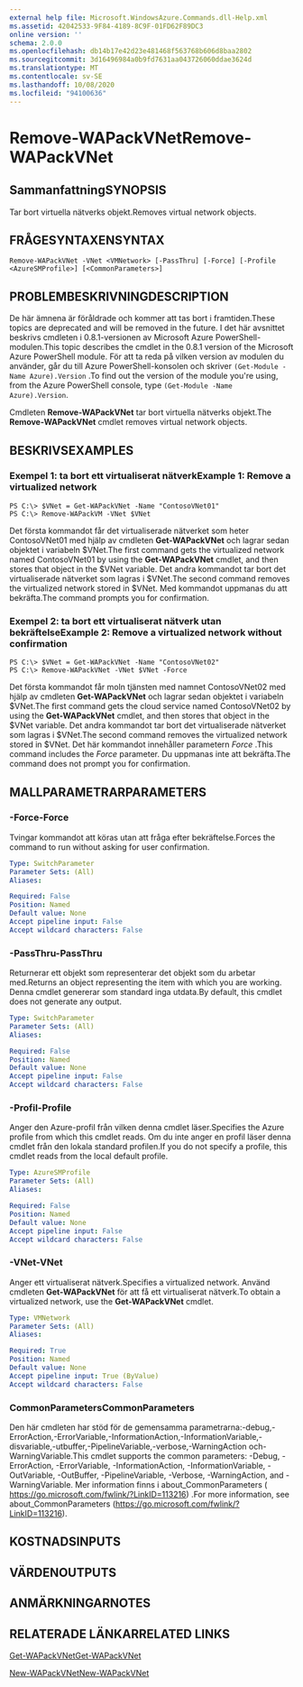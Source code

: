 ```yaml
---
external help file: Microsoft.WindowsAzure.Commands.dll-Help.xml
ms.assetid: 42042533-9F84-4189-8C9F-01FD62F89DC3
online version: ''
schema: 2.0.0
ms.openlocfilehash: db14b17e42d23e481468f563768b606d8baa2802
ms.sourcegitcommit: 3d16496984a0b9fd7631aa043726060ddae3624d
ms.translationtype: MT
ms.contentlocale: sv-SE
ms.lasthandoff: 10/08/2020
ms.locfileid: "94100636"
---
```

# <span data-ttu-id="36565-101">Remove-WAPackVNet</span><span class="sxs-lookup"><span data-stu-id="36565-101">Remove-WAPackVNet</span></span>

## <span data-ttu-id="36565-102">Sammanfattning</span><span class="sxs-lookup"><span data-stu-id="36565-102">SYNOPSIS</span></span>
<span data-ttu-id="36565-103">Tar bort virtuella nätverks objekt.</span><span class="sxs-lookup"><span data-stu-id="36565-103">Removes virtual network objects.</span></span>

## <span data-ttu-id="36565-104">FRÅGESYNTAXEN</span><span class="sxs-lookup"><span data-stu-id="36565-104">SYNTAX</span></span>

```
Remove-WAPackVNet -VNet <VMNetwork> [-PassThru] [-Force] [-Profile <AzureSMProfile>] [<CommonParameters>]
```

## <span data-ttu-id="36565-105">PROBLEMBESKRIVNING</span><span class="sxs-lookup"><span data-stu-id="36565-105">DESCRIPTION</span></span>
<span data-ttu-id="36565-106">De här ämnena är föråldrade och kommer att tas bort i framtiden.</span><span class="sxs-lookup"><span data-stu-id="36565-106">These topics are deprecated and will be removed in the future.</span></span>
<span data-ttu-id="36565-107">I det här avsnittet beskrivs cmdleten i 0.8.1-versionen av Microsoft Azure PowerShell-modulen.</span><span class="sxs-lookup"><span data-stu-id="36565-107">This topic describes the cmdlet in the 0.8.1 version of the Microsoft Azure PowerShell module.</span></span>
<span data-ttu-id="36565-108">För att ta reda på vilken version av modulen du använder, går du till Azure PowerShell-konsolen och skriver `(Get-Module -Name Azure).Version` .</span><span class="sxs-lookup"><span data-stu-id="36565-108">To find out the version of the module you're using, from the Azure PowerShell console, type `(Get-Module -Name Azure).Version`.</span></span>

<span data-ttu-id="36565-109">Cmdleten **Remove-WAPackVNet** tar bort virtuella nätverks objekt.</span><span class="sxs-lookup"><span data-stu-id="36565-109">The **Remove-WAPackVNet** cmdlet removes virtual network objects.</span></span>

## <span data-ttu-id="36565-110">BESKRIVS</span><span class="sxs-lookup"><span data-stu-id="36565-110">EXAMPLES</span></span>

### <span data-ttu-id="36565-111">Exempel 1: ta bort ett virtualiserat nätverk</span><span class="sxs-lookup"><span data-stu-id="36565-111">Example 1: Remove a virtualized network</span></span>
```
PS C:\> $VNet = Get-WAPackVNet -Name "ContosoVNet01"
PS C:\> Remove-WAPackVM -VNet $VNet
```

<span data-ttu-id="36565-112">Det första kommandot får det virtualiserade nätverket som heter ContosoVNet01 med hjälp av cmdleten **Get-WAPackVNet** och lagrar sedan objektet i variabeln $VNet.</span><span class="sxs-lookup"><span data-stu-id="36565-112">The first command gets the virtualized network named ContosoVNet01 by using the **Get-WAPackVNet** cmdlet, and then stores that object in the $VNet variable.</span></span>
<span data-ttu-id="36565-113">Det andra kommandot tar bort det virtualiserade nätverket som lagras i $VNet.</span><span class="sxs-lookup"><span data-stu-id="36565-113">The second command removes the virtualized network stored in $VNet.</span></span>
<span data-ttu-id="36565-114">Med kommandot uppmanas du att bekräfta.</span><span class="sxs-lookup"><span data-stu-id="36565-114">The command prompts you for confirmation.</span></span>

### <span data-ttu-id="36565-115">Exempel 2: ta bort ett virtualiserat nätverk utan bekräftelse</span><span class="sxs-lookup"><span data-stu-id="36565-115">Example 2: Remove a virtualized network without confirmation</span></span>
```
PS C:\> $VNet = Get-WAPackVNet -Name "ContosoVNet02"
PS C:\> Remove-WAPackVNet -VNet $VNet -Force
```

<span data-ttu-id="36565-116">Det första kommandot får moln tjänsten med namnet ContosoVNet02 med hjälp av cmdleten **Get-WAPackVNet** och lagrar sedan objektet i variabeln $VNet.</span><span class="sxs-lookup"><span data-stu-id="36565-116">The first command gets the cloud service named ContosoVNet02 by using the **Get-WAPackVNet** cmdlet, and then stores that object in the $VNet variable.</span></span>
<span data-ttu-id="36565-117">Det andra kommandot tar bort det virtualiserade nätverket som lagras i $VNet.</span><span class="sxs-lookup"><span data-stu-id="36565-117">The second command removes the virtualized network stored in $VNet.</span></span>
<span data-ttu-id="36565-118">Det här kommandot innehåller parametern *Force* .</span><span class="sxs-lookup"><span data-stu-id="36565-118">This command includes the *Force* parameter.</span></span>
<span data-ttu-id="36565-119">Du uppmanas inte att bekräfta.</span><span class="sxs-lookup"><span data-stu-id="36565-119">The command does not prompt you for confirmation.</span></span>

## <span data-ttu-id="36565-120">MALLPARAMETRAR</span><span class="sxs-lookup"><span data-stu-id="36565-120">PARAMETERS</span></span>

### <span data-ttu-id="36565-121">-Force</span><span class="sxs-lookup"><span data-stu-id="36565-121">-Force</span></span>
<span data-ttu-id="36565-122">Tvingar kommandot att köras utan att fråga efter bekräftelse.</span><span class="sxs-lookup"><span data-stu-id="36565-122">Forces the command to run without asking for user confirmation.</span></span>

```yaml
Type: SwitchParameter
Parameter Sets: (All)
Aliases:

Required: False
Position: Named
Default value: None
Accept pipeline input: False
Accept wildcard characters: False
```

### <span data-ttu-id="36565-123">-PassThru</span><span class="sxs-lookup"><span data-stu-id="36565-123">-PassThru</span></span>
<span data-ttu-id="36565-124">Returnerar ett objekt som representerar det objekt som du arbetar med.</span><span class="sxs-lookup"><span data-stu-id="36565-124">Returns an object representing the item with which you are working.</span></span>
<span data-ttu-id="36565-125">Denna cmdlet genererar som standard inga utdata.</span><span class="sxs-lookup"><span data-stu-id="36565-125">By default, this cmdlet does not generate any output.</span></span>

```yaml
Type: SwitchParameter
Parameter Sets: (All)
Aliases:

Required: False
Position: Named
Default value: None
Accept pipeline input: False
Accept wildcard characters: False
```

### <span data-ttu-id="36565-126">-Profil</span><span class="sxs-lookup"><span data-stu-id="36565-126">-Profile</span></span>
<span data-ttu-id="36565-127">Anger den Azure-profil från vilken denna cmdlet läser.</span><span class="sxs-lookup"><span data-stu-id="36565-127">Specifies the Azure profile from which this cmdlet reads.</span></span>
<span data-ttu-id="36565-128">Om du inte anger en profil läser denna cmdlet från den lokala standard profilen.</span><span class="sxs-lookup"><span data-stu-id="36565-128">If you do not specify a profile, this cmdlet reads from the local default profile.</span></span>

```yaml
Type: AzureSMProfile
Parameter Sets: (All)
Aliases:

Required: False
Position: Named
Default value: None
Accept pipeline input: False
Accept wildcard characters: False
```

### <span data-ttu-id="36565-129">-VNet</span><span class="sxs-lookup"><span data-stu-id="36565-129">-VNet</span></span>
<span data-ttu-id="36565-130">Anger ett virtualiserat nätverk.</span><span class="sxs-lookup"><span data-stu-id="36565-130">Specifies a virtualized network.</span></span>
<span data-ttu-id="36565-131">Använd cmdleten **Get-WAPackVNet** för att få ett virtualiserat nätverk.</span><span class="sxs-lookup"><span data-stu-id="36565-131">To obtain a virtualized network, use the **Get-WAPackVNet** cmdlet.</span></span>

```yaml
Type: VMNetwork
Parameter Sets: (All)
Aliases:

Required: True
Position: Named
Default value: None
Accept pipeline input: True (ByValue)
Accept wildcard characters: False
```

### <span data-ttu-id="36565-132">CommonParameters</span><span class="sxs-lookup"><span data-stu-id="36565-132">CommonParameters</span></span>
<span data-ttu-id="36565-133">Den här cmdleten har stöd för de gemensamma parametrarna:-debug,-ErrorAction,-ErrorVariable,-InformationAction,-InformationVariable,-disvariable,-utbuffer,-PipelineVariable,-verbose,-WarningAction och-WarningVariable.</span><span class="sxs-lookup"><span data-stu-id="36565-133">This cmdlet supports the common parameters: -Debug, -ErrorAction, -ErrorVariable, -InformationAction, -InformationVariable, -OutVariable, -OutBuffer, -PipelineVariable, -Verbose, -WarningAction, and -WarningVariable.</span></span> <span data-ttu-id="36565-134">Mer information finns i about_CommonParameters ( https://go.microsoft.com/fwlink/?LinkID=113216) .</span><span class="sxs-lookup"><span data-stu-id="36565-134">For more information, see about_CommonParameters (https://go.microsoft.com/fwlink/?LinkID=113216).</span></span>

## <span data-ttu-id="36565-135">KOSTNADS</span><span class="sxs-lookup"><span data-stu-id="36565-135">INPUTS</span></span>

## <span data-ttu-id="36565-136">VÄRDEN</span><span class="sxs-lookup"><span data-stu-id="36565-136">OUTPUTS</span></span>

## <span data-ttu-id="36565-137">ANMÄRKNINGAR</span><span class="sxs-lookup"><span data-stu-id="36565-137">NOTES</span></span>

## <span data-ttu-id="36565-138">RELATERADE LÄNKAR</span><span class="sxs-lookup"><span data-stu-id="36565-138">RELATED LINKS</span></span>

[<span data-ttu-id="36565-139">Get-WAPackVNet</span><span class="sxs-lookup"><span data-stu-id="36565-139">Get-WAPackVNet</span></span>](./Get-WAPackVNet.md)

[<span data-ttu-id="36565-140">New-WAPackVNet</span><span class="sxs-lookup"><span data-stu-id="36565-140">New-WAPackVNet</span></span>](./New-WAPackVNet.md)


